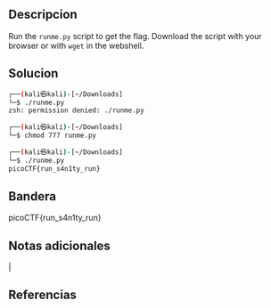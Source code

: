 ## Descripcion

Run the `runme.py` script to get the flag. Download the script with your browser or with `wget` in the webshell.


## Solucion
``` bash 
┌──(kali㉿kali)-[~/Downloads]
└─$ ./runme.py             
zsh: permission denied: ./runme.py
                                                                                                           
┌──(kali㉿kali)-[~/Downloads]
└─$ chmod 777 runme.py 
                                                                                                           
┌──(kali㉿kali)-[~/Downloads]
└─$ ./runme.py        
picoCTF{run_s4n1ty_run}

```

## Bandera
picoCTF{run_s4n1ty_run}

## Notas adicionales
|

## Referencias